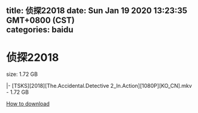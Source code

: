 
title: 侦探22018
date: Sun Jan 19 2020 13:23:35 GMT+0800 (CST)    
categories: baidu
---

# 侦探22018
size: 1.72 GB
 
 
|- [TSKS][2018][The.Accidental.Detective 2_In.Action][1080P][KO_CN].mkv - 1.72 GB

[How to download](https://bpcam.bemobtrk.com/go/2ceec3aa-1ca2-46d6-b9ff-aaa5c184517c?jno=858)